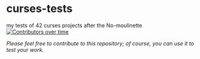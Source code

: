 # curses-tests
my tests of 42 curses  projects after the No-moulinette
[![Contributors over time](https://contributor-graph-api.apiseven.com/contributors-svg?chart=contributorOverTime&repo=Yo-omega/curses-tests)](https://www.apiseven.com/en/contributor-graph?chart=contributorOverTime&repo=Yo-omega/curses-tests)

*Please feel free to contribute to this repository; of course, you can use it to test your work.*
